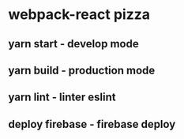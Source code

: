 # webpack-react pizza

## yarn start - develop mode

## yarn build - production mode

## yarn lint - linter eslint

## deploy firebase - firebase deploy
